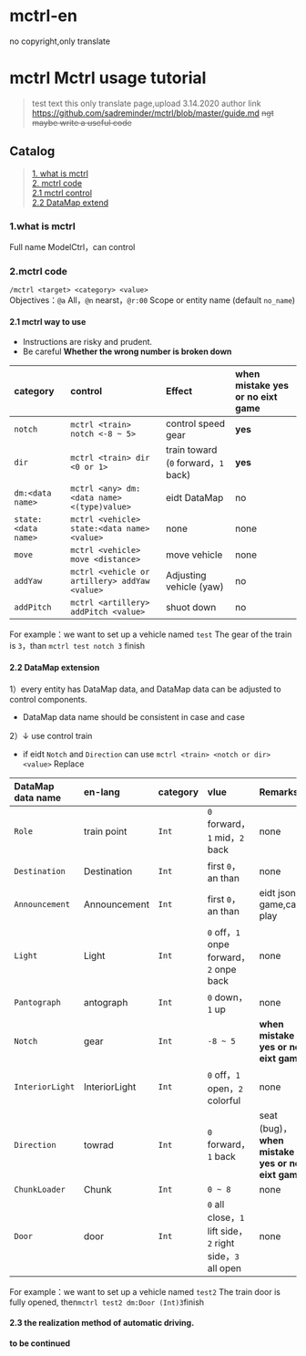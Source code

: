 # mctrl-en
no copyright,only translate
# mctrl Mctrl usage tutorial 
>test text
>this only translate page,upload 3.14.2020 author link https://github.com/sadreminder/mctrl/blob/master/guide.md
> ~~ngt maybe write a useful code~~

## Catalog
> [1. what is mctrl ](#1-mctrl-是什么)  
> [2. mctrl code](#2-mctrl-指令)  
> [2.1 mctrl control](#21-mctrl-指令的使用方法)  
> [2.2 DataMap extend ](#22-datamap-扩展)

### 1.what is mctrl
Full name ModelCtrl，can control

### 2.mctrl code

`/mctrl <target> <category> <value>`  
Objectives：`@a` All，`@n` nearst，`@r:00` Scope or entity name (default `no_name`)

#### 2.1 mctrl way to use

- Instructions are risky and prudent.
- Be careful **Whether the wrong number is broken down**

category| control | Effect | when mistake yes or no eixt game
:-- | :-- | :-- | :--
`notch` | `mctrl <train> notch <-8 ~ 5>` | control speed gear | **yes**
`dir` | `mctrl <train> dir <0 or 1>` | train toward (`0` forward，`1` back) | **yes**
`dm:<data name>` | `mctrl <any> dm:<data name> <(type)value>` | eidt DataMap | no
`state:<data name>` | `mctrl <vehicle> state:<data name> <value>` | none | none
`move` | `mctrl <vehicle> move <distance>` | move vehicle | none
`addYaw` | `mctrl <vehicle or artillery> addYaw <value>` | Adjusting vehicle (yaw)| no
`addPitch` | `mctrl <artillery> addPitch <value>` | shuot down | no

For example：we want to set up a vehicle named `test`  The gear of the train is `3`，than `mctrl test notch 3` finish

#### 2.2 DataMap extension

1）every entity has DataMap data, and DataMap data can be adjusted to control components.

- DataMap data name should be consistent in case and case

2）↓ use control train 

- if eidt `Notch` and `Direction` can use `mctrl <train> <notch or dir> <value>` Replace

DataMap data name | en-lang | category | vlue | Remarks
:-- | :-- | :-- | :-- | :--
`Role` | train point | `Int` | `0` forward，`1` mid，`2` back | none
`Destination` | Destination | `Int` | first `0`，an than | none
`Announcement` | Announcement | `Int` | first `0`，an than | eidt json in game,can't play
`Light` | Light | `Int` | `0` off，`1` onpe forward，`2` onpe back | none
`Pantograph` | antograph | `Int` | `0` down，`1` up | none
`Notch` | gear | `Int` | `-8 ~ 5` | **when mistake yes or no eixt game**
`InteriorLight` | InteriorLight | `Int` | `0` off，`1` open，`2` colorful | none
`Direction` | towrad | `Int` | `0` forward，`1` back | seat (bug)，**when mistake yes or no eixt game**
`ChunkLoader` | Chunk | `Int` | `0 ~ 8` | none
`Door` | door | `Int` | `0` all close，`1` lift side，`2` right side，`3` all open | none

For example：we want to set up a vehicle named  `test2`  The train door is fully opened, then`mctrl test2 dm:Door (Int)3`finish

#### 2.3  the realization method of automatic driving.
**to be continued**
